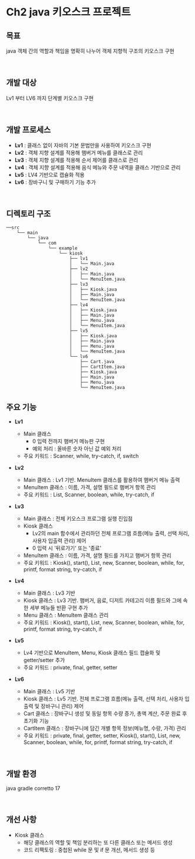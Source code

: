 # Ch2 java 키오스크 프로젝트

## 목표
java 객체 간의 역할과 책임을 명확히 나누어 객체 지향적 구조의 키오스크 구현

<br>

## 개발 대상
Lv1 부터 LV6 까지 단계별 키오스크 구현

<br>

## 개발 프로세스
- **Lv1** : 클래스 없이 자바의 기본 문법만을 사용하여 키오스크 구현
- **Lv2** : 객체 지향 설계를 적용해 햄버거 메뉴를 클래스로 관리
- **Lv3** : 객체 지향 설계를 적용해 순서 제어를 클래스로 관리
- **Lv4** : 객체 지향 설계를 적용해 음식 메뉴와 주문 내역을 클래스 기반으로 관리
- **Lv5** : LV4 기반으로 캡슐화 적용
- **Lv6** : 장바구니 및 구매하기 기능 추가

<br>

## 디렉토리 구조
```
──src
    └── main
        └── java
            └── com
                └── example
                    └── kiosk
                        ├── lv1
                        │   └── Main.java
                        ├── lv2
                        │   ├── Main.java
                        │   └── MenuItem.java
                        ├── lv3
                        │   ├── Kiosk.java
                        │   ├── Main.java
                        │   └── MenuItem.java
                        ├── lv4
                        │   ├── Kiosk.java
                        │   ├── Main.java
                        │   ├── Menu.java
                        │   └── MenuItem.java
                        ├── lv5
                        │   ├── Kiosk.java
                        │   ├── Main.java
                        │   ├── Menu.java
                        │   └── MenuItem.java
                        └── lv6
                            ├── Cart.java
                            ├── CartItem.java
                            ├── Kiosk.java
                            ├── Main.java
                            ├── Menu.java
                            └── MenuItem.java
```

## 주요 기능
- **Lv1**
  - Main 클래스 
    - 0 입력 전까지 햄버거 메뉴판 구현
    - 예외 처리 : 올바른 숫자 아닌 값 예외 처리
  - 주요 키워드 : Scanner, while, try-catch, if, switch
 
- **Lv2**  
  - Main 클래스 : Lv1 기반. MenuItem 클래스를 활용하여 햄버거 메뉴 출력
  - MenuItem 클래스 : 이름, 가격, 설명 필드로 햄버거 항목 관리 
  - 주요 키워드 : List, Scanner, boolean, while, try-catch, if
 
- **Lv3**  
  - Main 클래스 : 전체 키오스크 프로그램 실행 진입점
  - Kiosk 클래스
    - Lv2의 main 함수에서 관리하던 전체 프로그램 흐름(메뉴 출력, 선택 처리, 사용자 입출력 관리) 제어
    - 0 입력 시 '뒤로가기' 또는 '종료' 
  - MenuItem 클래스 : 이름, 가격, 설명 필드를 가지고 햄버거 항목 관리 
  - 주요 키워드 : Kiosk(), start(), List, new, Scanner, boolean, while, for, printf, format string, try-catch, if

- **Lv4**  
  - Main 클래스 : Lv3 기반
  - Kiosk 클래스 : Lv3 기반. 햄버거, 음료, 디저트 카테고리 이름 필드와 그에 속한 세부 메뉴들 반환 구현 추가
  - Menu 클래스 : MenuItem 클래스 관리
  - 주요 키워드 : Kiosk(), start(), List, new, Scanner, boolean, while, for, printf, format string, try-catch, if
 
- **Lv5**  
  - Lv4 기반으로 MenuItem, Menu, Kiosk 클래스 필드 캡슐화 및 getter/setter 추가
  - 주요 키워드 : private, final, getter, setter
 
- **Lv6**  
  - Main 클래스 : Lv5 기반
  - Kiosk 클래스 : Lv5 기반. 전체 프로그램 흐름(메뉴 출력, 선택 처리, 사용자 입출력 및 장바구니 관리) 제어
  - Cart 클래스 : 장바구니 생성 및 동일 항목 수량 증가, 총액 계산, 주문 완료 후 초기화 기능
  - CartItem 클래스 : 장바구니에 담긴 개별 항목 정보(메뉴명, 수량, 가격) 관리
  - 주요 키워드 : private, final, getter, setter, Kiosk(), start(), List, new, Scanner, boolean, while, for, printf, format string, try-catch, if

<br>

## 개발 환경
java gradle corretto 17

<br>

## 개선 사항
- Kiosk 클래스
  - 해당 클래스의 역할 및 책임 분리하는 또 다른 클래스 또는 메서드 생성
  - 코드 리팩토링 : 중첩된 while 문 및 if 문 개선, 메서드 생성 등 


